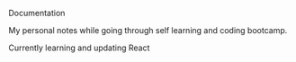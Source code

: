 Documentation

My personal notes while going through self learning and coding bootcamp.

Currently learning and updating React
